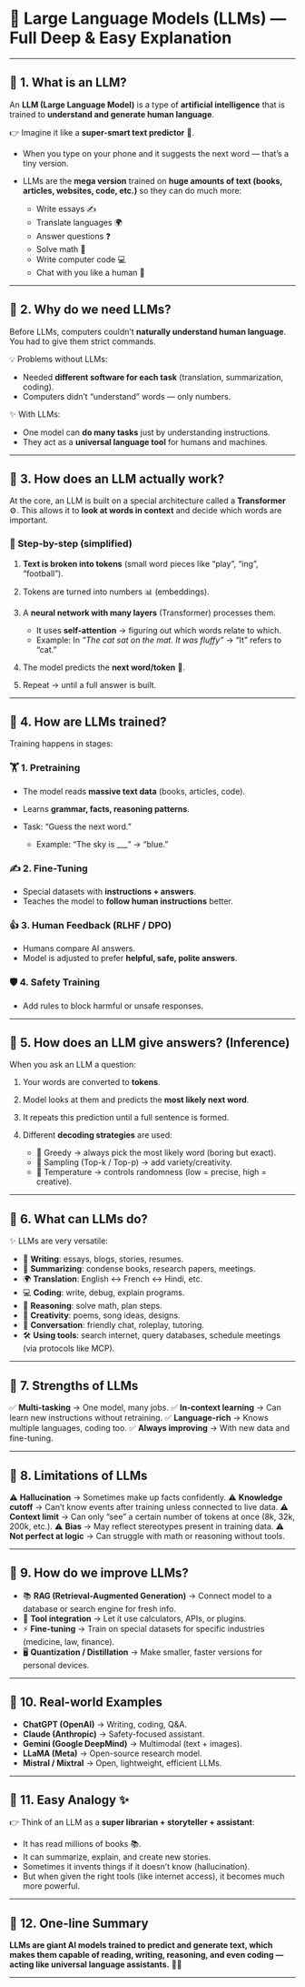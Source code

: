 
# 📘 Large Language Models (LLMs) — Full Deep & Easy Explanation

---

## 🔹 1. What is an LLM?

An **LLM (Large Language Model)** is a type of **artificial intelligence** that is trained to **understand and generate human language**.

👉 Imagine it like a **super-smart text predictor** 📖.

* When you type on your phone and it suggests the next word — that’s a tiny version.
* LLMs are the **mega version** trained on **huge amounts of text (books, articles, websites, code, etc.)** so they can do much more:

  * Write essays ✍️
  * Translate languages 🌍
  * Answer questions ❓
  * Solve math 🧮
  * Write computer code 💻
  * Chat with you like a human 🤝

---

## 🔹 2. Why do we need LLMs?

Before LLMs, computers couldn’t **naturally understand human language**. You had to give them strict commands.

💡 Problems without LLMs:

* Needed **different software for each task** (translation, summarization, coding).
* Computers didn’t “understand” words — only numbers.

✨ With LLMs:

* One model can **do many tasks** just by understanding instructions.
* They act as a **universal language tool** for humans and machines.

---

## 🔹 3. How does an LLM actually work?

At the core, an LLM is built on a special architecture called a **Transformer** ⚙️.
This allows it to **look at words in context** and decide which words are important.

### 🔡 Step-by-step (simplified)

1. **Text is broken into tokens** (small word pieces like “play”, “ing”, “football”).
2. Tokens are turned into numbers 📊 (embeddings).
3. A **neural network with many layers** (Transformer) processes them.

   * It uses **self-attention** → figuring out which words relate to which.
   * Example: In *“The cat sat on the mat. It was fluffy”* → “It” refers to “cat.”
4. The model predicts the **next word/token** 🧩.
5. Repeat → until a full answer is built.

---

## 🔹 4. How are LLMs trained?

Training happens in stages:

### 🏋️ **1. Pretraining**

* The model reads **massive text data** (books, articles, code).
* Learns **grammar, facts, reasoning patterns**.
* Task: “Guess the next word.”

  * Example: “The sky is \_\_\_” → “blue.”

### ✍️ **2. Fine-Tuning**

* Special datasets with **instructions + answers**.
* Teaches the model to **follow human instructions** better.

### 👍 **3. Human Feedback (RLHF / DPO)**

* Humans compare AI answers.
* Model is adjusted to prefer **helpful, safe, polite answers**.

### 🛡️ **4. Safety Training**

* Add rules to block harmful or unsafe responses.

---

## 🔹 5. How does an LLM give answers? (Inference)

When you ask an LLM a question:

1. Your words are converted to **tokens**.
2. Model looks at them and predicts the **most likely next word**.
3. It repeats this prediction until a full sentence is formed.
4. Different **decoding strategies** are used:

   * 🔹 Greedy → always pick the most likely word (boring but exact).
   * 🔹 Sampling (Top-k / Top-p) → add variety/creativity.
   * 🔹 Temperature → controls randomness (low = precise, high = creative).

---

## 🔹 6. What can LLMs do?

✨ LLMs are very versatile:

* 📝 **Writing**: essays, blogs, stories, resumes.
* 🔎 **Summarizing**: condense books, research papers, meetings.
* 🌍 **Translation**: English ↔ French ↔ Hindi, etc.
* 💻 **Coding**: write, debug, explain programs.
* 🧮 **Reasoning**: solve math, plan steps.
* 🎨 **Creativity**: poems, song ideas, designs.
* 🤝 **Conversation**: friendly chat, roleplay, tutoring.
* 🛠️ **Using tools**: search internet, query databases, schedule meetings (via protocols like MCP).

---

## 🔹 7. Strengths of LLMs

✅ **Multi-tasking** → One model, many jobs.
✅ **In-context learning** → Can learn new instructions without retraining.
✅ **Language-rich** → Knows multiple languages, coding too.
✅ **Always improving** → With new data and fine-tuning.

---

## 🔹 8. Limitations of LLMs

⚠️ **Hallucination** → Sometimes make up facts confidently.
⚠️ **Knowledge cutoff** → Can’t know events after training unless connected to live data.
⚠️ **Context limit** → Can only “see” a certain number of tokens at once (8k, 32k, 200k, etc.).
⚠️ **Bias** → May reflect stereotypes present in training data.
⚠️ **Not perfect at logic** → Can struggle with math or reasoning without tools.

---

## 🔹 9. How do we improve LLMs?

* 📚 **RAG (Retrieval-Augmented Generation)** → Connect model to a database or search engine for fresh info.
* 🧮 **Tool integration** → Let it use calculators, APIs, or plugins.
* ⚡ **Fine-tuning** → Train on special datasets for specific industries (medicine, law, finance).
* 🖥️ **Quantization / Distillation** → Make smaller, faster versions for personal devices.

---

## 🔹 10. Real-world Examples

* **ChatGPT (OpenAI)** → Writing, coding, Q\&A.
* **Claude (Anthropic)** → Safety-focused assistant.
* **Gemini (Google DeepMind)** → Multimodal (text + images).
* **LLaMA (Meta)** → Open-source research model.
* **Mistral / Mixtral** → Open, lightweight, efficient LLMs.

---

## 🔹 11. Easy Analogy ✨

👉 Think of an LLM as a **super librarian + storyteller + assistant**:

* It has read millions of books 📚.
* It can summarize, explain, and create new stories.
* Sometimes it invents things if it doesn’t know (hallucination).
* But when given the right tools (like internet access), it becomes much more powerful.

---

## 🔹 12. One-line Summary

**LLMs are giant AI models trained to predict and generate text, which makes them capable of reading, writing, reasoning, and even coding — acting like universal language assistants.** 🤖✨

---